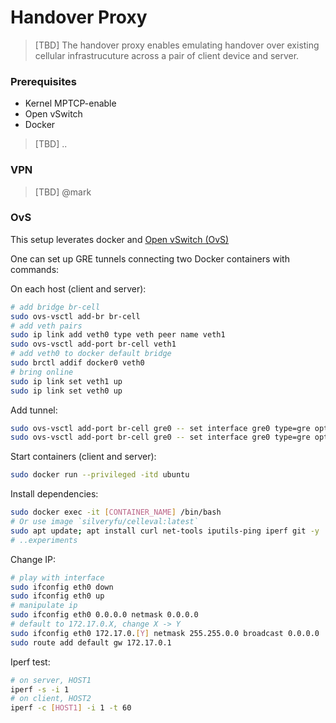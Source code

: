 # Handover Proxy

>  [TBD] The handover proxy enables emulating handover over existing cellular infrastrucuture across a pair of client device and server.

### Prerequisites

* Kernel MPTCP-enable
* Open vSwitch
* Docker

> [TBD] ..

### VPN 

> [TBD] @mark

### OvS

This setup leverates docker and [Open vSwitch (OvS)](https://github.com/openvswitch/ovs)

One can set up GRE tunnels connecting two Docker containers with commands:

On each host (client and server):
```bash
# add bridge br-cell
sudo ovs-vsctl add-br br-cell
# add veth pairs
sudo ip link add veth0 type veth peer name veth1
sudo ovs-vsctl add-port br-cell veth1
# add veth0 to docker default bridge
sudo brctl addif docker0 veth0
# bring online
sudo ip link set veth1 up
sudo ip link set veth0 up
```

Add tunnel:
```bash
sudo ovs-vsctl add-port br-cell gre0 -- set interface gre0 type=gre options:remote_ip=[HOST2]
sudo ovs-vsctl add-port br-cell gre0 -- set interface gre0 type=gre options:remote_ip=[HOST1]
```

Start containers (client and server):

```bash
sudo docker run --privileged -itd ubuntu
```

Install dependencies:

```bash
sudo docker exec -it [CONTAINER_NAME] /bin/bash
# Or use image `silveryfu/celleval:latest`
sudo apt update; apt install curl net-tools iputils-ping iperf git -y
# ..experiments
```

Change IP:

```bash
# play with interface 
sudo ifconfig eth0 down 
sudo ifconfig eth0 up
# manipulate ip
sudo ifconfig eth0 0.0.0.0 netmask 0.0.0.0
# default to 172.17.0.X, change X -> Y
sudo ifconfig eth0 172.17.0.[Y] netmask 255.255.0.0 broadcast 0.0.0.0
sudo route add default gw 172.17.0.1
```

Iperf test:

```bash
# on server, HOST1
iperf -s -i 1
# on client, HOST2
iperf -c [HOST1] -i 1 -t 60
```









